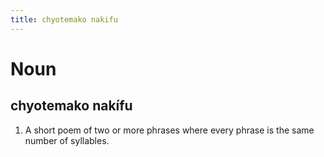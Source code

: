 ```yaml
---
title: chyotemako nakifu
---
```


Noun
================================

chyotemako nakífu
----------------

1. A short poem of two or more phrases where every phrase is the same number of syllables.
